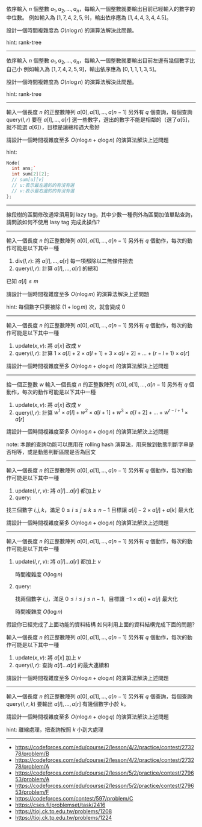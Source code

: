 依序輸入 $n$ 個整數 $a_1,a_2,\ldots,a_n$，每輸入一個整數就要輸出目前已經輸入的數字的中位數。
例如輸入為 $[1,7,4,2,5,9]$，輸出依序應為 $[1,4,4,3,4,4.5]$。

設計一個時間複雜度為 $O(n \log n)$ 的演算法解決此問題。

hint: rank-tree

---

依序輸入 $n$ 個整數 $a_1,a_2,\ldots,a_n$，每輸入一個整數就要輸出目前左邊有幾個數字比自己小
例如輸入為 $[1,7,4,2,5,9]$，輸出依序應為 $[0,1,1,1,3,5]$。

設計一個時間複雜度為 $O(n \log n)$ 的演算法解決此問題。

hint: rank-tree

---

輸入一個長度 $n$ 的正整數陣列 $a[0],a[1],\ldots ,a[n−1]$
另外有 $q$ 個查詢，每個查詢 $\text{query}(l,r)$ 要在 $a[l],\ldots ,a[r]$ 選一些數字，選出的數字不能是相鄰的（選了$a[5]$，就不能選 $a[6]$），目標是讓總和遇大愈好

請設計一個時間複雜度至多 $O(n \log n+q\log n)$ 的演算法解決上述問題

hint:
```cpp
Node{
  int ans;`
  int sum[2][2];  
  // sum[u][v] 
  // u:表示最左邊的的有沒有選
  // v:表示最右邊的的有沒有選
};
```

---

線段樹的區間修改通常須用到 lazy tag，其中少數一種例外為區間加值單點查詢，請問該如何不使用 lasy tag 完成此操作?

---

輸入一個長度 $n$ 的正整數陣列 $a[0], a[1], \dots, a[n-1]$
另外有 $q$ 個動作，每次的動作可能是以下其中一種

1. $\text{div}(l, r):$  將 $a[l], \dots, a[r]$ 每一項都除以二無條件捨去
2. $\text{query}(l, r):$ 計算 $a[l], \dots, a[r]$ 的總和

已知 $a[i] \leq m$

請設計一個時間複雜度至多 $O(n \log m)$ 的演算法解決上述問題


hint: 每個數字只要被除 $(1+\log m)$ 次，就會變成 $0$

---

輸入一個長度 $n$ 的正整數陣列 $a[0], a[1], \dots, a[n-1]$
另外有 $q$ 個動作，每次的動作可能是以下其中一種

1. $\text{update}(x, v) :$ 將 $a[x]$ 改成 $v$
2. $\text{query}(l, r):$ 計算 $1\times a[l] + 2\times a[l+1] + 3 \times a[l+2] + \dots + (r-l+1) \times a[r]$

請設計一個時間複雜度至多 $O(n \log n + q \log n)$ 的演算法解決上述問題

---

給一個正整數 $w$
輸入一個長度 $n$ 的正整數陣列 $a[0], a[1], \dots, a[n-1]$
另外有 $q$ 個動作，每次的動作可能是以下其中一種

1. $\text{update}(x, v) :$ 將 $a[x]$ 改成 $v$
2. $\text{query}(l, r):$ 計算 $w^1 \times a[l] + w^2 \times a[l+1] + w^3 \times a[l+2] + \dots + w^{r-l+1} \times a[r]$

請設計一個時間複雜度至多 $O(n \log n + q \log n)$ 的演算法解決上述問題

note: 
本題的查詢功能可以應用在 rolling hash 演算法，用來做到動態判斷字串是否相等，或是動態判斷區間是否為回文

---

輸入一個長度 $n$ 的正整數陣列 $a[0], a[1], \dots, a[n-1]$
另外有 $q$ 個動作，每次的動作可能是以下其中一種

1. $\text{update}(l, r, v) :$ 將 $a[l] \dots a[r]$ 都加上 $v$
2. $\text{query}:$

  找三個數字 $i, j, k$，滿足 $0\leq i \leq j \leq k \leq n-1$
  目標讓 $a[i] - 2\times a[j] + a[k]$ 最大化

請設計一個時間複雜度至多 $O(n \log n + q \log n)$ 的演算法解決上述問題

---

輸入一個長度 $n$ 的正整數陣列 $a[0], a[1], \dots, a[n-1]$
另外有 $q$ 個動作，每次的動作可能是以下其中一種

1. $\text{update}(l, r, v) :$ 將 $a[l] \dots a[r]$ 都加上 $v$

	時間複雜度 $O(\log n)$

2. $\text{query}:$

	找兩個數字 $i, j$，滿足 $0\leq i \leq j \leq n-1$，目標讓 $-1 \times a[i] + a[j]$ 最大化
	
	時間複雜度 $O(\log n)$

假設你已經完成了上面功能的資料結構
如何利用上面的資料結構完成下面的問題?

輸入一個長度 $n$ 的正整數陣列 $a[0], a[1], \dots, a[n-1]$
另外有 $q$ 個動作，每次的動作可能是以下其中一種

1. $\text{update}(x, v) :$ 將 $a[x]$ 加上 $v$
2. $\text{query}(l, r):$ 查詢 $a[l] \dots a[r]$ 的最大連續和 

請設計一個時間複雜度至多 $O(n \log n + q \log n)$ 的演算法解決上述問題

---

輸入一個長度 $n$ 的正整數陣列 $a[0], a[1], \dots, a[n-1]$
另外有 $q$ 個查詢，每個查詢 $\text{query}(l, r, k)$ 要輸出 $a[l], \dots, a[r]$ 有幾個數字小於 $k$。

請設計一個時間複雜度至多 $O(n \log n + q \log q)$ 的演算法解決上述問題

hint: 離線處理，把查詢按照 $k$ 小到大處理

---

- https://codeforces.com/edu/course/2/lesson/4/2/practice/contest/273278/problem/B
- https://codeforces.com/edu/course/2/lesson/4/2/practice/contest/273278/problem/A
- https://codeforces.com/edu/course/2/lesson/5/2/practice/contest/279653/problem/A
- https://codeforces.com/edu/course/2/lesson/5/2/practice/contest/279653/problem/F
- https://codeforces.com/contest/597/problem/C
- https://cses.fi/problemset/task/2416
- https://tioj.ck.tp.edu.tw/problems/1208
- https://tioj.ck.tp.edu.tw/problems/1224

